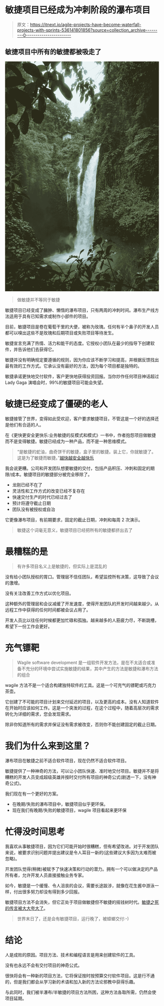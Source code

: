 # 敏捷项目已经成为冲刺阶段的瀑布项目

> 原文：<https://itnext.io/agile-projects-have-become-waterfall-projects-with-sprints-536141801856?source=collection_archive---------0----------------------->

## 敏捷项目中所有的敏捷都被吸走了

![](img/1b085860693824e76deec2c3e9ded4ad.png)

> 做敏捷并不等同于敏捷

敏捷项目已经变成了臃肿、懒惰的瀑布项目，只有两周的冲刺时间。瀑布生产线方法适用于具有已知需求或制作小部件的项目。

目前，敏捷项目是卷在葡萄干里的大便，被称为玫瑰。任何有半个鼻子的开发人员都可以嗅出这些不是玫瑰和后期项目或失败项目等待发生。

敏捷宣言充满了热情、活力和能干的态度。它授权小团队在最少的指导下创建软件，并告诉他们去获得它。

敏捷并没有明确规定要遵循的规则，因为你应该不断学习和提高，并根据反馈找出最有效的工作方式。它承认没有最好的方法，因为每个项目都是独特的。

敏捷承诺更快地交付软件，客户更快地获得投资回报。当你炒作任何项目神话超过 Lady Gaga 演唱会时，99%的敏捷项目可能会失望。

# 敏捷已经变成了僵硬的老人

敏捷接管了世界，变得如此受欢迎，客户要求敏捷项目，不管这是一个好的选择还是他们有合适的人。

在《更快更安全更快乐:业务敏捷的反模式和模式》一书中，作者抱怨项目做敏捷而不是变得敏捷。敏捷已经成为一种产品，而不是一种思维模式。

> “是敏捷的蛇油，曲奇饼干的敏捷，盒子里的敏捷。装上它，你就敏捷了。这是为了敏捷而敏捷。”[越快越安全越快乐](https://amzn.to/3dwXkt7)

我会说更糟。公司和开发团队想要敏捷的交付，包括产品积压、冲刺和固定的期限/成本。敏捷项目的敏捷部分被完全移除了。

*   龙刚已经不在了
*   灵活性和工作方式的改变已经不复存在
*   快速交付生产的时代已经过去了
*   预计将遵守截止日期
*   团队没有被授权或自治

它更像瀑布项目，有前期要求，固定的截止日期，冲刺和每周 2 次演示。

> 敏捷这个词毫无意义，敏捷项目已经把所有的敏捷都挤出去了

# 最糟糕的是

> 有许多项目名义上是敏捷的，但实际上是混乱的

没有给小团队授权的胃口。管理层不信任团队，希望监控所有决策，这导致了会议的激增。

没有关注改善工作方式以优化项目。

这种额外的管理层和会议减缓了开发速度，使得开发团队的开发时间越来越少。从远程工作中获得的任何时间都被会议占用了。

开发人员比以往任何时候都更加忙碌和孤独。越来越多的人筋疲力尽，不断跳槽，希望下一份工作会更好。

# 充气镖靶

> Wagile software development 是一组软件开发方法，是在不太适合或准备不充分的环境中尝试实施敏捷的结果，其中产生的方法是敏捷和瀑布方法的组合

wagile 方法不是一个适合构建独特软件的工具。这是一个可充气的镖靶或巧克力茶壶。

它创建了不可能的项目计划来交付延迟的项目，以及更高的成本。没有人知道软件在开始时应该如何工作。这是一个突发的过程，在这个过程中，随着高层次的需求转化为详细的需求，您会发现需求。

除非你知道所有的需求并保证没有需求被改变，否则你不能创建固定的截止日期。

# 我们为什么来到这里？

瀑布项目在敏捷之前不适合软件项目，现在仍然不适合软件项目。

敏捷提供了一种神奇的方法，可以让小团队快速、准时地交付项目。敏捷并不是将糟糕的开发人员变成超级英雄并按时交付所有项目的神奇公式(剧透一下，没有神奇公式)。

我们现在有一个更好的方案。

*   在晚期/失败的瀑布项目中，敏捷项目似乎更环保。
*   现在我们有晚期/失败的敏捷项目，wagile 项目看起来更环保

# 忙得没时间思考

我喜欢从事敏捷项目，因为它们可能开始时很糟糕，但有希望改进。对于开发团队来说，被要求识别问题并提出建议是令人耳目一新的(这些建议大多因为太难而被忽略)。

开发团队觉得(稍微)被赋予了快速决策和行动的潜力。拥有一个可以做决定的产品所有者，允许开发人员直接接触业务专家。

如今，敏捷是一个缓慢、令人沮丧的会议，需要长途跋涉，就像在花生酱中游泳一样，付出很多努力却没有得到多少回报。

敏捷项目方法不会消失，但它正处于项目做敏捷但不敏捷的摇钱树时代。[敏捷之死的传言被大大夸大了](/agile-isnt-dead-and-it-can-t-be-killed-64d4ceba9e50)。

> 世界末日了，还是会有敏捷项目，运行晚了，被蟑螂交付:-)

# 结论

人是成败的原因。项目方法、技术和编程语言是用来创建软件的工具。

没有也永远不会有交付项目的神奇公式。

很快将会有一种新的项目方法，它将保证按时按预算交付软件项目。这是行不通的，但是我们都会从学习新的术语和加入新的方法论邪教中获得乐趣。

与此同时，我们被半瀑布/半敏捷的项目方法所困，这种方法各取所需，仍然会使项目延期。